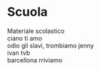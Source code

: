 # Scuola
Materiale scolastico <br>
ciano ti amo <br>
odio gli slavi, trombiamo jenny <br>
ivan tvb <br>
barcellona rriviamo <br>
